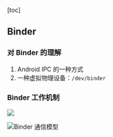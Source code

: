 [toc]

## Binder

### 对 Binder 的理解
1. Android IPC 的一种方式
2. 一种虚拟物理设备：`/dev/binder`

### Binder 工作机制

![](http://ooun8fyfu.bkt.clouddn.com/17-5-15/29608167-file_1494851147790_1060c.png)

![Binder 通信模型](http://ooun8fyfu.bkt.clouddn.com/2017/04/24/binder.jpg)